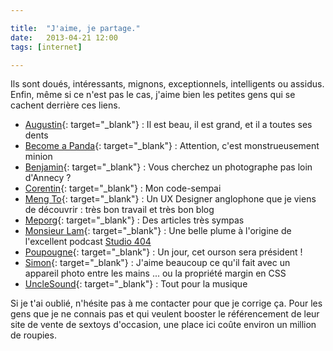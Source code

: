 ```yaml
---

title:  "J'aime, je partage."
date:   2013-04-21 12:00
tags: [internet]

---
```


Ils sont doués, intéressants, mignons, exceptionnels, intelligents ou assidus. Enfin, même si ce n'est pas le cas, j'aime bien les petites gens qui se cachent derrière ces liens.

* [Augustin](http://www.augustinmenou.fr/){: target="_blank"} : Il est beau, il est grand, et il a toutes ses dents
* [Become a Panda](http://becomeapanda.tumblr.com/){: target="_blank"} : Attention, c'est monstrueusement minion
* [Benjamin](http://www.benjaminretho.com/){: target="_blank"} : Vous cherchez un photographe pas loin d'Annecy ?
* [Corentin](http://blog.corentin-hatte.eu/){: target="_blank"} : Mon code-sempai
* [Meng To](http://mengto.com){: target="_blank"} : Un UX Designer anglophone que je viens de découvrir : très bon travail et très bon blog
* [Meporg](http://www.meporg.com/){: target="_blank"} : Des articles très sympas
* [Monsieur Lam](http://www.monsieurlam.com/){: target="_blank"} : Une belle plume à l'origine de l'excellent podcast [Studio 404](http://soundcloud.com/studio404)
* [Poupougne](http://www.poupougne.com/){: target="_blank"} : Un jour, cet ourson sera président !
* [Simon](http://www.simonhermine.fr/){: target="_blank"} : J'aime beaucoup ce qu'il fait avec un appareil photo entre les mains ... ou la propriété margin en CSS
* [UncleSound](http://www.unclesound.fr/){: target="_blank"} : Tout pour la musique

Si je t'ai oublié, n'hésite pas à me contacter pour que je corrige ça. Pour les gens que je ne connais pas et qui veulent booster le référencement de leur site de vente de sextoys d'occasion, une place ici coûte environ un million de roupies.